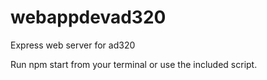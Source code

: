 # webappdevad320
Express web server for ad320

Run npm start from your terminal or use the included script.
